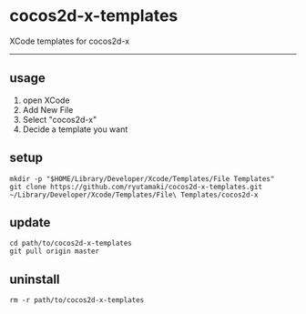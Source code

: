 # cocos2d-x-templates

XCode templates for cocos2d-x

---

## usage

1. open XCode
2. Add New File
3. Select "cocos2d-x"
4. Decide a template you want

## setup

    mkdir -p "$HOME/Library/Developer/Xcode/Templates/File Templates"
    git clone https://github.com/ryutamaki/cocos2d-x-templates.git ~/Library/Developer/Xcode/Templates/File\ Templates/cocos2d-x

## update

    cd path/to/cocos2d-x-templates
    git pull origin master

## uninstall

    rm -r path/to/cocos2d-x-templates




